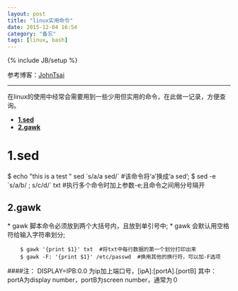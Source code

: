 ```yaml
---
layout: post
title: "linux实用命令"
date: 2015-12-04 16:54
category: "备忘"
tags: [linux, bash]
---
```

{% include JB/setup %}

参考博客：[JohnTsai](http://www.cnblogs.com/JohnTsai/p/4027229.html)

---

在linux的使用中经常会需要用到一些少用但实用的命令，在此做一记录，方便查询。

* [**1.sed**](#1)  
* [**2.gawk**](#2)

<h1 id="1">1.sed</h1>
	$ echo "this is a test " sed `s/a/a sed/`  #该命令将‘a’换成‘a sed’;
	$ sed -e `s/a/b/ ; s/c/d/` txt #执行多个命令时加上参数-e;且命令之间用分号隔开

<h2 id='2'>2.gawk</h2>
* gawk 脚本命令必须放到两个大括号内，且放到单引号中;
* gawk 会默认用空格符给输入字符串划分;  

		$ gawk '{print $1}' txt  #将txt中每行数据的第一个划分打印出来       
		$ gawk -F: '{print $1}' /etc/passwd  #换用其他的换行符，可以加-F选项


####注：
DISPLAY=IPB:0.0 为ip加上端口号，[ipA]:[portA].[portB]
其中：portA为display number，portB为screen number，通常为０
